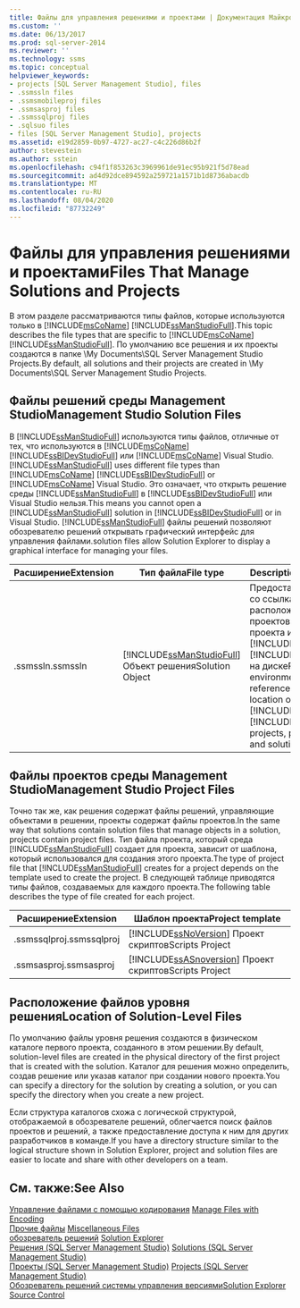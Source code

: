 ```yaml
---
title: Файлы для управления решениями и проектами | Документация Майкрософт
ms.custom: ''
ms.date: 06/13/2017
ms.prod: sql-server-2014
ms.reviewer: ''
ms.technology: ssms
ms.topic: conceptual
helpviewer_keywords:
- projects [SQL Server Management Studio], files
- .ssmssln files
- .ssmsmobileproj files
- .ssmsasproj files
- .ssmssqlproj files
- .sqlsuo files
- files [SQL Server Management Studio], projects
ms.assetid: e19d2859-0b97-4727-ac27-c4c226d86b2f
author: stevestein
ms.author: sstein
ms.openlocfilehash: c94f1f853263c3969961de91ec95b921f5d78ead
ms.sourcegitcommit: ad4d92dce894592a259721a1571b1d8736abacdb
ms.translationtype: MT
ms.contentlocale: ru-RU
ms.lasthandoff: 08/04/2020
ms.locfileid: "87732249"
---
```

# <a name="files-that-manage-solutions-and-projects"></a><span data-ttu-id="cfb89-102">Файлы для управления решениями и проектами</span><span class="sxs-lookup"><span data-stu-id="cfb89-102">Files That Manage Solutions and Projects</span></span>
  <span data-ttu-id="cfb89-103">В этом разделе рассматриваются типы файлов, которые используются только в [!INCLUDE[msCoName](../../includes/msconame-md.md)] [!INCLUDE[ssManStudioFull](../../includes/ssmanstudiofull-md.md)].</span><span class="sxs-lookup"><span data-stu-id="cfb89-103">This topic describes the file types that are specific to [!INCLUDE[msCoName](../../includes/msconame-md.md)] [!INCLUDE[ssManStudioFull](../../includes/ssmanstudiofull-md.md)].</span></span> <span data-ttu-id="cfb89-104">По умолчанию все решения и их проекты создаются в папке \My Documents\SQL Server Management Studio Projects.</span><span class="sxs-lookup"><span data-stu-id="cfb89-104">By default, all solutions and their projects are created in \My Documents\SQL Server Management Studio Projects.</span></span>  
  
## <a name="management-studio-solution-files"></a><span data-ttu-id="cfb89-105">Файлы решений среды Management Studio</span><span class="sxs-lookup"><span data-stu-id="cfb89-105">Management Studio Solution Files</span></span>  
 <span data-ttu-id="cfb89-106">В [!INCLUDE[ssManStudioFull](../../includes/ssmanstudiofull-md.md)] используются типы файлов, отличные от тех, что используются в [!INCLUDE[msCoName](../../includes/msconame-md.md)] [!INCLUDE[ssBIDevStudioFull](../../includes/ssbidevstudiofull-md.md)] или [!INCLUDE[msCoName](../../includes/msconame-md.md)] Visual Studio.</span><span class="sxs-lookup"><span data-stu-id="cfb89-106">[!INCLUDE[ssManStudioFull](../../includes/ssmanstudiofull-md.md)] uses different file types than [!INCLUDE[msCoName](../../includes/msconame-md.md)] [!INCLUDE[ssBIDevStudioFull](../../includes/ssbidevstudiofull-md.md)] or [!INCLUDE[msCoName](../../includes/msconame-md.md)] Visual Studio.</span></span> <span data-ttu-id="cfb89-107">Это означает, что открыть решение среды [!INCLUDE[ssManStudioFull](../../includes/ssmanstudiofull-md.md)] в [!INCLUDE[ssBIDevStudioFull](../../includes/ssbidevstudiofull-md.md)] или Visual Studio нельзя.</span><span class="sxs-lookup"><span data-stu-id="cfb89-107">This means you cannot open a [!INCLUDE[ssManStudioFull](../../includes/ssmanstudiofull-md.md)] solution in [!INCLUDE[ssBIDevStudioFull](../../includes/ssbidevstudiofull-md.md)] or in Visual Studio.</span></span> [!INCLUDE[ssManStudioFull](../../includes/ssmanstudiofull-md.md)] <span data-ttu-id="cfb89-108">файлы решений позволяют обозревателю решений открывать графический интерфейс для управления файлами.</span><span class="sxs-lookup"><span data-stu-id="cfb89-108">solution files allow Solution Explorer to display a graphical interface for managing your files.</span></span>  
  
|<span data-ttu-id="cfb89-109">Расширение</span><span class="sxs-lookup"><span data-stu-id="cfb89-109">Extension</span></span>|<span data-ttu-id="cfb89-110">Тип файла</span><span class="sxs-lookup"><span data-stu-id="cfb89-110">File type</span></span>|<span data-ttu-id="cfb89-111">Description</span><span class="sxs-lookup"><span data-stu-id="cfb89-111">Description</span></span>|<span data-ttu-id="cfb89-112">Создан</span><span class="sxs-lookup"><span data-stu-id="cfb89-112">Created by</span></span>|  
|---------------|---------------|-----------------|----------------|  
|<span data-ttu-id="cfb89-113">.ssmssln</span><span class="sxs-lookup"><span data-stu-id="cfb89-113">.ssmssln</span></span>|[!INCLUDE[ssManStudioFull](../../includes/ssmanstudiofull-md.md)] <span data-ttu-id="cfb89-114">Объект решения</span><span class="sxs-lookup"><span data-stu-id="cfb89-114">Solution Object</span></span>|<span data-ttu-id="cfb89-115">Предоставляет среду со ссылками на расположение проектов, элементов проекта и решения [!INCLUDE[msCoName](../../includes/msconame-md.md)] [!INCLUDE[ssNoVersion](../../includes/ssnoversion-md.md)] на диске</span><span class="sxs-lookup"><span data-stu-id="cfb89-115">Provides the environment with references to the location on disk of [!INCLUDE[msCoName](../../includes/msconame-md.md)] [!INCLUDE[ssNoVersion](../../includes/ssnoversion-md.md)] projects, project items, and solution</span></span>|[!INCLUDE[ssManStudioFull](../../includes/ssmanstudiofull-md.md)]|  
  
## <a name="management-studio-project-files"></a><span data-ttu-id="cfb89-116">Файлы проектов среды Management Studio</span><span class="sxs-lookup"><span data-stu-id="cfb89-116">Management Studio Project Files</span></span>  
 <span data-ttu-id="cfb89-117">Точно так же, как решения содержат файлы решений, управляющие объектами в решении, проекты содержат файлы проектов.</span><span class="sxs-lookup"><span data-stu-id="cfb89-117">In the same way that solutions contain solution files that manage objects in a solution, projects contain project files.</span></span> <span data-ttu-id="cfb89-118">Тип файла проекта, который среда [!INCLUDE[ssManStudioFull](../../includes/ssmanstudiofull-md.md)] создает для проекта, зависит от шаблона, который использовался для создания этого проекта.</span><span class="sxs-lookup"><span data-stu-id="cfb89-118">The type of project file that [!INCLUDE[ssManStudioFull](../../includes/ssmanstudiofull-md.md)] creates for a project depends on the template used to create the project.</span></span> <span data-ttu-id="cfb89-119">В следующей таблице приводятся типы файлов, создаваемых для каждого проекта.</span><span class="sxs-lookup"><span data-stu-id="cfb89-119">The following table describes the type of file created for each project.</span></span>  
  
|<span data-ttu-id="cfb89-120">Расширение</span><span class="sxs-lookup"><span data-stu-id="cfb89-120">Extension</span></span>|<span data-ttu-id="cfb89-121">Шаблон проекта</span><span class="sxs-lookup"><span data-stu-id="cfb89-121">Project template</span></span>|  
|---------------|----------------------|  
|<span data-ttu-id="cfb89-122">.ssmssqlproj</span><span class="sxs-lookup"><span data-stu-id="cfb89-122">.ssmssqlproj</span></span>|[!INCLUDE[ssNoVersion](../../includes/ssnoversion-md.md)] <span data-ttu-id="cfb89-123">Проект скриптов</span><span class="sxs-lookup"><span data-stu-id="cfb89-123">Scripts Project</span></span>|  
|<span data-ttu-id="cfb89-124">.ssmsasproj</span><span class="sxs-lookup"><span data-stu-id="cfb89-124">.ssmsasproj</span></span>|[!INCLUDE[ssASnoversion](../../includes/ssasnoversion-md.md)] <span data-ttu-id="cfb89-125">Проект скриптов</span><span class="sxs-lookup"><span data-stu-id="cfb89-125">Scripts Project</span></span>|  
  
## <a name="location-of-solution-level-files"></a><span data-ttu-id="cfb89-126">Расположение файлов уровня решения</span><span class="sxs-lookup"><span data-stu-id="cfb89-126">Location of Solution-Level Files</span></span>  
 <span data-ttu-id="cfb89-127">По умолчанию файлы уровня решения создаются в физическом каталоге первого проекта, созданного в этом решении.</span><span class="sxs-lookup"><span data-stu-id="cfb89-127">By default, solution-level files are created in the physical directory of the first project that is created with the solution.</span></span> <span data-ttu-id="cfb89-128">Каталог для решения можно определить, создав решение или указав каталог при создании нового проекта.</span><span class="sxs-lookup"><span data-stu-id="cfb89-128">You can specify a directory for the solution by creating a solution, or you can specify the directory when you create a new project.</span></span>  
  
 <span data-ttu-id="cfb89-129">Если структура каталогов схожа с логической структурой, отображаемой в обозревателе решений, облегчается поиск файлов проектов и решений, а также предоставление доступа к ним для других разработчиков в команде.</span><span class="sxs-lookup"><span data-stu-id="cfb89-129">If you have a directory structure similar to the logical structure shown in Solution Explorer, project and solution files are easier to locate and share with other developers on a team.</span></span>  
  
## <a name="see-also"></a><span data-ttu-id="cfb89-130">См. также:</span><span class="sxs-lookup"><span data-stu-id="cfb89-130">See Also</span></span>  
 <span data-ttu-id="cfb89-131">[Управление файлами с помощью кодирования](manage-files-with-encoding.md) </span><span class="sxs-lookup"><span data-stu-id="cfb89-131">[Manage Files with Encoding](manage-files-with-encoding.md) </span></span>  
 <span data-ttu-id="cfb89-132">[Прочие файлы](miscellaneous-files.md) </span><span class="sxs-lookup"><span data-stu-id="cfb89-132">[Miscellaneous Files](miscellaneous-files.md) </span></span>  
 <span data-ttu-id="cfb89-133">[обозреватель решений](solution-explorer.md) </span><span class="sxs-lookup"><span data-stu-id="cfb89-133">[Solution Explorer](solution-explorer.md) </span></span>  
 <span data-ttu-id="cfb89-134">[Решения &#40;SQL Server Management Studio&#41;](solutions-sql-server-management-studio.md) </span><span class="sxs-lookup"><span data-stu-id="cfb89-134">[Solutions &#40;SQL Server Management Studio&#41;](solutions-sql-server-management-studio.md) </span></span>  
 <span data-ttu-id="cfb89-135">[Проекты &#40;SQL Server Management Studio&#41;](projects-sql-server-management-studio.md) </span><span class="sxs-lookup"><span data-stu-id="cfb89-135">[Projects &#40;SQL Server Management Studio&#41;](projects-sql-server-management-studio.md) </span></span>  
 [<span data-ttu-id="cfb89-136">Обозреватель решений системы управления версиями</span><span class="sxs-lookup"><span data-stu-id="cfb89-136">Solution Explorer Source Control</span></span>](../../database-engine/solution-explorer-source-control.md)  
  
  
